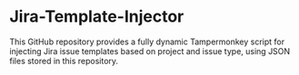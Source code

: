 # Jira-Template-Injector
This GitHub repository provides a fully dynamic Tampermonkey script for injecting Jira issue templates based on project and issue type, using JSON files stored in this repository.
